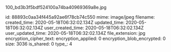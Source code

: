 100_bd3b3f5bdf524100a74ba40969369a8e.jpg

id: 88893c0aa34f445a92ae6f78cb74c550
mime: image/jpeg
filename: 
created_time: 2020-05-18T06:32:02.134Z
updated_time: 2020-05-18T06:32:02.134Z
user_created_time: 2020-05-18T06:32:02.134Z
user_updated_time: 2020-05-18T06:32:02.134Z
file_extension: jpg
encryption_cipher_text: 
encryption_applied: 0
encryption_blob_encrypted: 0
size: 3036
is_shared: 0
type_: 4